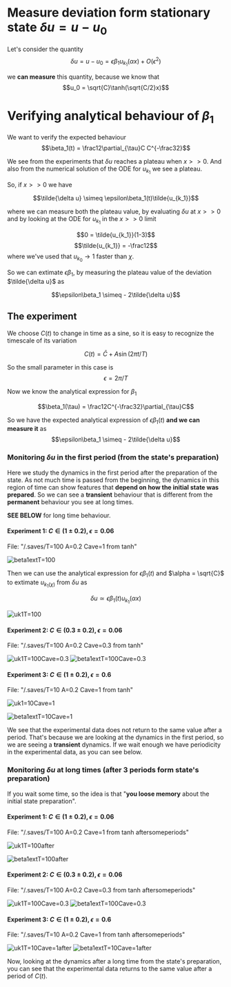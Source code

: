 # Measure deviation form stationary state $\delta u = u - u_0$

Let's consider the quantity
$$\delta u = u - u_0 = \epsilon\beta_1u_{k_1}(\alpha x) + O(\epsilon^2)$$

we **can measure** this quantity, because we know that
$$u_0 = \sqrt{C}\tanh(\sqrt{C/2}x)$$

# Verifying analytical behaviour of $\beta_1$

We want to verify the expected behaviour
$$\beta_1(t) = \frac12\partial_{\tau}C C^{-\frac32}$$

We see from the experiments that $\delta u$ reaches a plateau when $x >> 0$.
And also from the numerical solution of the ODE for $u_{k_1}$ we see a plateau.

So, if $x>>0$ we have

$$\tilde{\delta u} \simeq \epsilon\beta_1(t)\tilde{u_{k_1}}$$

where we can measure both the plateau value, by evaluating $\delta u$ at $x>>0$ and by looking at the ODE for $u_{k_1}$ in the $x>>0$ limit

$$0 = \tilde{u_{k_1}}(1-3)$$
$$\tilde{u_{k_1}} = -\frac12$$
where we've used that $u_{k_0}\rightarrow 1$ faster than $\chi$.

So we can extimate $\epsilon\beta_1$, by measuring the plateau value of the deviation $\tilde{\delta u}$ as

$$\epsilon\beta_1 \simeq - 2\tilde{\delta u}$$

## The experiment
We choose $C(t)$ to change in time as a sine, so it is easy to recognize the timescale of its variation

$$C(t) = \bar{C} + A\sin(2\pi t/T)$$

So the small parameter in this case is $$\epsilon = 2\pi/T$$

Now we know the analytical expression for $\beta_1$

$$\beta_1(\tau) = \frac12C^{-\frac32}\partial_{\tau}C$$

So we have the expected analytical expression of $\epsilon\beta_1(t)$ **and we can measure it** as 
$$\epsilon\beta_1 \simeq - 2\tilde{\delta u}$$

<!--
    ![deviationT=100](Plots/T=100%20Cave=1%20A=0.2/deltau.png?raw=true)

     [In the first plot we checked if there is any difference in the evolution of the system if we start with a state prepared by keeping $C$ constant for a long time or by defining it as the stationary state for contant $C$ (in the second case the initial state does not satisfy PBC, this is the main reason of this check)]
-->

### Monitoring $\delta u$ in the first period (from the state's preparation)
Here we study the dynamics in the first period after the preparation of the state.
As not much time is passed from the beginning, the dynamics in this region of time can show features that **depend on how the initial state was prepared**.
So we can see a **transient** behaviour that is different from the **permanent** behaviour you see at long times.

**SEE BELOW** for long time behaviour.

#### Experiment 1: $C\in (1\pm0.2), \epsilon = 0.06$

File: "/.saves/T=100 A=0.2 Cave=1 from tanh"


![beta1extT=100](Plots/T=100%20Cave=1%20A=0.2/beta1_extimation_analytical.png?raw=true)


Then we can use the analytical expression for $\epsilon\beta_1(t)$ and $\alpha = \sqrt{C}$ to extimate $u_{k_1(\chi)}$ from $\delta u$ as

$$\delta u \simeq \epsilon\beta_1(t)u_{k_1}(\alpha x)$$

![uk1T=100](Plots/T=100%20Cave=1%20A=0.2/uk1.png?raw=true)


#### Experiment 2: $C\in (0.3\pm0.2), \epsilon = 0.06$

File: "/.saves/T=100 A=0.2 Cave=0.3 from tanh"

![uk1T=100Cave=0.3](Plots/T=100%20Cave=0.3%20A=0.2/uk1.png?raw=true)
![beta1extT=100Cave=0.3](Plots/T=100%20Cave=0.3%20A=0.2/beta1_extimation_plateau.png?raw=true)
    

    
  
#### Experiment 3: $C\in (1\pm0.2), \epsilon = 0.6$

File: "/.saves/T=10 A=0.2 Cave=1 from tanh"

![uk1=10Cave=1](Plots/T=10%20Cave=1%20A=0.2/uk1.png?raw=true)

![beta1extT=10Cave=1](Plots/T=10%20Cave=1%20A=0.2/beta1_extimation_plateau.png?raw=true)

We see that the experimental data does not return to the same value after a period.
That's because we are looking at the dynamics in the first period, so we are seeing a **transient** dynamics.
If we wait enough we have periodicity in the experimental data, as you can see below.



### Monitoring $\delta u$ at long times (after 3 periods form state's preparation)


If you wait some time, so the idea is that "**you loose memory** about the initial state preparation".

#### Experiment 1: $C\in (1\pm0.2), \epsilon = 0.06$
File: "/.saves/T=100 A=0.2 Cave=1 from tanh aftersomeperiods"


![uk1T=100after](Plots/T=100%20Cave=1%20A=0.2/aftersomeperiods/uk1.png?raw=true)

![beta1extT=100after](Plots/T=100%20Cave=1%20A=0.2/aftersomeperiods/beta1_extimations.png?raw=true)

#### Experiment 2: $C\in (0.3\pm0.2), \epsilon = 0.06$

File: "/.saves/T=100 A=0.2 Cave=0.3 from tanh aftersomeperiods"

![uk1T=100Cave=0.3](Plots/T=100%20Cave=0.3%20A=0.2/aftersomeperiods/uk1.png?raw=true)
![beta1extT=100Cave=0.3](Plots/T=100%20Cave=0.3%20A=0.2/aftersomeperiods/beta1_extimations.png?raw=true)

#### Experiment 3: $C\in (1\pm0.2), \epsilon = 0.6$

File: "/.saves/T=10 A=0.2 Cave=1 from tanh aftersomeperiods"

![uk1T=10Cave=1after](Plots/T=10%20Cave=1%20A=0.2/aftersomeperiods/uk1.png?raw=true)
![beta1extT=10Cave=1after](Plots/T=10%20Cave=1%20A=0.2/aftersomeperiods/beta1_extimations.png?raw=true)

Now, looking at the dynamics after a long time from the state's preparation, you can see that the experimental data returns to the same value after a period of $C(t)$.